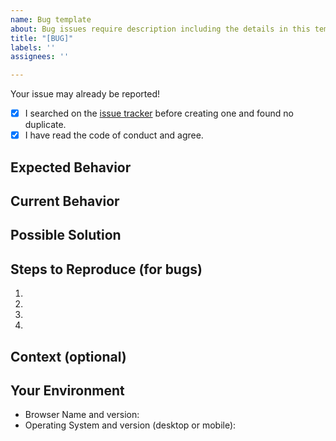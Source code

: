```yaml
---
name: Bug template
about: Bug issues require description including the details in this template
title: "[BUG]"
labels: ''
assignees: ''

---
```


Your issue may already be reported!
- [x] I searched on the [issue tracker](../) before creating one and found no duplicate. 
- [x] I have read the code of conduct and agree.

## Expected Behavior
<!--- If you're describing a bug, tell us what should happen -->
<!--- If you're suggesting a change/improvement, tell us how it should work -->

## Current Behavior
<!--- If describing a bug, tell us what happens instead of the expected behavior -->
<!--- If suggesting a change/improvement, explain the difference from current behavior -->

## Possible Solution
<!--- Not obligatory, but suggest a fix/reason for the bug, -->
<!--- or ideas how to implement the addition or change -->

## Steps to Reproduce (for bugs)
<!--- Provide a link to a live example, or an unambiguous set of steps to -->
<!--- reproduce this bug. Include code to reproduce, if relevant -->
1.
2.
3.
4.

## Context (optional)
<!--- How has this issue affected you? What are you trying to accomplish? -->
<!--- Providing context helps us come up with a solution that is most useful in the real world -->

## Your Environment
<!--- Include any relevant details about the environment you experienced the bug in -->
* Browser Name and version:
* Operating System and version (desktop or mobile):

